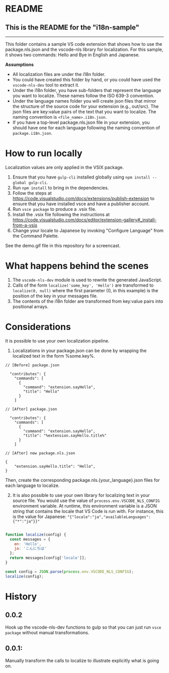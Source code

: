 # README
## This is the README for the "i18n-sample" 
-------------------

This folder contains a sample VS code extension that shows how to use the
package.nls.json and the vscode-nls library for localization. For this sample,
it shows two commands: Hello and Bye in English and Japanese.

**Assumptions**

* All localization files are under the i18n folder.
* You could have created this folder by hand, or you could have used the
  `vscode-nls-dev` tool to extract it.
* Under the i18n folder, you have sub-folders that represent the language you
  want to localize. These names follow the ISO 639-3 convention.
* Under the language names folder you will create json files that mirror the
  structure of the source code for your extension (e.g., out/src). The json
  files are key:value pairs of the text that you want to localize. The naming
  convention is `<file_name>.i18n.json`.
* If you have a top-level package.nls.json file in your extension, you should
  have one for each language following the naming convention of
  `package.i18n.json`.

# How to run locally

Localization values are only applied in the VSIX package.

1. Ensure that you have `gulp-cli` installed globally using `npm install
   --global gulp-cli`.
1. Run `npm install` to bring in the dependencies.
1. Follow the steps at
   https://code.visualstudio.com/docs/extensions/publish-extension to ensure
   that you have installed vsce and have a publisher account. 
1. Run `vsce package` to produce a .vsix file.
1. Install the .vsix file following the instructions at
   https://code.visualstudio.com/docs/editor/extension-gallery#_install-from-a-vsix
1. Change your locale to Japanese by invoking "Configure Language" from the Command Palette.

See the demo.gif file in this repository for a screencast.

# What happens behind the scenes

1. The `vscode-nls-dev` module is used to rewrite the generated JavaScript.
1. Calls of the form `localize('some_key', 'Hello')` are transformed to
   `localize(0, null)` where the first parameter (0, in this example) is the
   position of the key in your messages file.
1. The contents of the i18n folder are transformed from key:value pairs into
   positional arrays.

# Considerations

It is possible to use your own localization pipeline.

1. Localizations in your package.json can be done by wrapping the localized text
   in the form %some.key%.

```
// [Before] package.json

  "contributes": {
    "commands": [
      {
        "command": "extension.sayHello",
        "title": "Hello"
      }
    ]

// [After] package.json

  "contributes": {
    "commands": [
      {
        "command": "extension.sayHello",
        "title": "%extension.sayHello.title%"
      }
    ]

// [After] new package.nls.json

{
    "extension.sayHello.title": "Hello",
}

```

Then, create the corresponding package.nls.{your_language}.json files for each language to localize.

2. It is also possible to use your own library for localizing text in your
   source file. You would use the value of `process.env.VSCODE_NLS_CONFIG`
   environment variable. At runtime, this environment variable is a JSON string
   that contains the locale that VS Code is run with. For instance, this is the
   value for Japanese: `"{"locale":"ja","availableLanguages":{"*":"ja"}}"`

```JavaScript

function localize(config) {
  const messages = {
    en: 'Hello',
    ja: 'こんにちは'
  };
  return messages[config['locale']];
}

const config = JSON.parse(process.env.VSCODE_NLS_CONFIG);
localize(config);

```

# History

## 0.0.2

Hook up the vscode-nls-dev functions to gulp so that you can just run `vsce
package` without manual transformations.

## 0.0.1:

Manually transform the calls to localize to illustrate explicitly what is going
on.